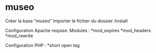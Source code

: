 museo
=====

Créer la base "museo"
Importer le fichier du dossier /install

Configuration Apache requise:
Modules :
*mod_expires
*mod_headers
*mod_rewrite

Configuration PHP :
*short open tag

